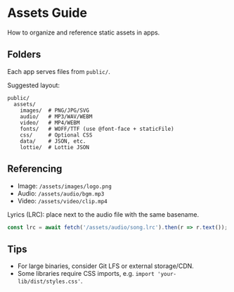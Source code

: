 # Assets Guide

How to organize and reference static assets in apps.

## Folders

Each app serves files from `public/`.

Suggested layout:

```
public/
  assets/
    images/  # PNG/JPG/SVG
    audio/   # MP3/WAV/WEBM
    video/   # MP4/WEBM
    fonts/   # WOFF/TTF (use @font-face + staticFile)
    css/     # Optional CSS
    data/    # JSON, etc.
    lottie/  # Lottie JSON
```

## Referencing

- Image: `/assets/images/logo.png`
- Audio: `/assets/audio/bgm.mp3`
- Video: `/assets/video/clip.mp4`

Lyrics (LRC): place next to the audio file with the same basename.

```ts
const lrc = await fetch('/assets/audio/song.lrc').then(r => r.text());
```

## Tips

- For large binaries, consider Git LFS or external storage/CDN.
- Some libraries require CSS imports, e.g. `import 'your-lib/dist/styles.css'`.

